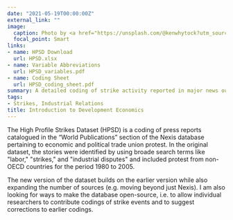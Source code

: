 ```yaml
---
date: "2021-05-19T00:00:00Z"
external_link: ""
image:
  caption: Photo by <a href="https://unsplash.com/@kenwhytock?utm_source=unsplash&utm_medium=referral&utm_content=creditCopyText">Ken  Whytock</a> on <a href="https://unsplash.com/s/photos/union-protest-strike?utm_source=unsplash&utm_medium=referral&utm_content=creditCopyText">Unsplash</a>
  focal_point: Smart
links:
- name: HPSD Download
  url: HPSD.xlsx
- name: Variable Abbreviations
  url: HPSD_variables.pdf
- name: Coding Sheet
  url: HPSD_coding_sheet.pdf
summary: A detailed coding of strike activity reported in major news outlets.
tags:
- Strikes, Industrial Relations
title: Introduction to Development Economics
---
```


The High Profile Strikes Dataset (HPSD) is a coding of press reports catalogued in the “World Publications” section of the Nexis database pertaining to economic and political trade union protest. In the original dataset, the stories were identified by using broade search terms like "labor," "strikes," and "industrial disputes" and included protest from non-OECD countries for the period 1980 to 2005. 

The new version of the dataset builds on the earlier version while also expanding the number of sources (e.g. moving beyond just Nexis). I am also looking for ways to make the database open-source, i.e. to allow individual researchers to contribute codings of strike events and to suggest corrections to earlier codings.     

